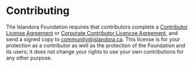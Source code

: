 # Contributing

The Islandora Foundation requires that contributors complete a [Contributor License Agreement](http://islandora.ca/sites/default/files/islandora_cla.pdf) or [Corporate Contributor Licencse Agreement](http://islandora.ca/sites/default/files/islandora_ccla.pdf), and send a signed copy to community@islandora.ca. This license is for your protection as a contributor as well as the protection of the Foundation and its users; it does not change your rights to use your own contributions for any other purpose.
